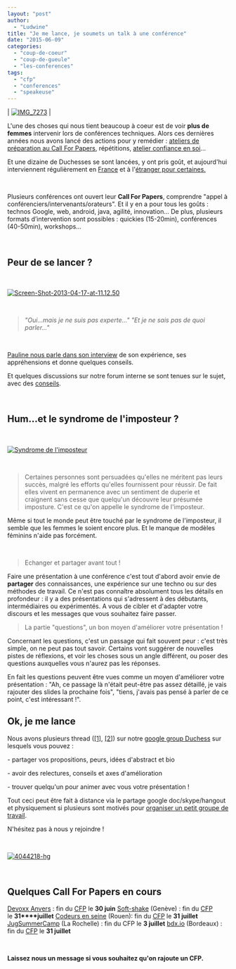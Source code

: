 ```yaml
---
layout: "post"
author: 
  - "Ludwine"
title: "Je me lance, je soumets un talk à une conférence"
date: "2015-06-09"
categories: 
  - "coup-de-coeur"
  - "coup-de-gueule"
  - "les-conferences"
tags: 
  - "cfp"
  - "conferences"
  - "speakeuse"
---
```


| [![IMG_7273](/assets/2015/06/2015-06-09-je-me-lance-je-soumets-un-talk-a-une-conference/IMG_7273-186x300.jpg)](http://www.duchess-france.org/wp-content/uploads/2015/06/IMG_7273.jpg) |

L'une des choses qui nous tient beaucoup à coeur est de voir **plus de femmes** intervenir lors de conférences techniques. Alors ces dernières années nous avons lancé des actions pour y remédier : [ateliers de préparation au Call For Papers](http://www.duchess-france.org/atelier-de-preparation-pour-les-call-for-papers/), répétitions, [atelier confiance en soi](http://www.meetup.com/fr/Duchess-France-Meetup/events/221393983/)...

Et une dizaine de Duchesses se sont lancées, y ont pris goût, et aujourd'hui interviennent régulièrement en [France](http://www.duchess-france.org/zoom-sur-les-speakeuses-de-devoxx-france-2015/) et à l'[étranger pour certaines.](http://www.duchess-france.org/cinq-speakeuses-duchesses-devoxx-anvers-2014/)

 

Plusieurs conférences ont ouvert leur **Call For Papers**, comprendre "appel à conférenciers/intervenants/orateurs". Et il y en a pour tous les goûts : technos Google, web, android, java, agilité, innovation… De plus, plusieurs formats d’intervention sont possibles : quickies (15-20min), conférences (40-50min), workshops…

 

## Peur de se lancer ?

 

[![Screen-Shot-2013-04-17-at-11.12.50](/assets/2015/06/2015-06-09-je-me-lance-je-soumets-un-talk-a-une-conference/Screen-Shot-2013-04-17-at-11.12.501-300x199.png)](http://www.duchess-france.org/wp-content/uploads/2015/06/Screen-Shot-2013-04-17-at-11.12.501.png)

 

> _"Oui...mais je ne suis pas experte..."_ _"Et je ne sais pas de quoi parler..."_

 

[Pauline nous parle dans son interview](http://www.duchess-france.org/rolemodel/pauline-iogna/) de son expérience, ses appréhensions et donne quelques conseils.

Et quelques discussions sur notre forum interne se sont tenues sur le sujet, avec des [conseils](https://groups.google.com/forum/#!topic/duchessfr/auiOsEftEHE).

 

## Hum...et le syndrome de l'imposteur ?

 

[![Syndrome de l'imposteur](/assets/2015/06/2015-06-09-je-me-lance-je-soumets-un-talk-a-une-conference/Capture-d-----cran-2015-06-09----14.13.39.png)](http://www.duchess-france.org/wp-content/uploads/2015/06/Capture-d-----cran-2015-06-09----14.13.39.png)

 

> Certaines personnes sont persuadées qu'elles ne méritent pas leurs succès, malgré les efforts qu'elles fournissent pour réussir. De fait elles vivent en permanence avec un sentiment de duperie et craignent sans cesse que quelqu'un découvre leur présumée imposture. C'est ce qu'on appelle le syndrome de l'imposteur.

Même si tout le monde peut être touché par le syndrome de l'imposteur, il semble que les femmes le soient encore plus. Et le manque de modèles féminins n'aide pas forcément.

 

> Echanger et partager avant tout !

Faire une présentation à une conférence c'est tout d'abord avoir envie de **partager** des connaissances, une expérience sur une techno ou sur des méthodes de travail. Ce n'est pas connaître absolument tous les détails en profondeur : il y a des présentations qui s'adressent à des débutants, intermédiaires ou expérimentés. A vous de cibler et d'adapter votre discours et les messages que vous souhaitez faire passer.

> La partie "questions", un bon moyen d'améliorer votre présentation !

Concernant les questions, c'est un passage qui fait souvent peur : c'est très simple, on ne peut pas tout savoir. Certains vont suggérer de nouvelles pistes de réflexions, et voir les choses sous un angle différent, ou poser des questions auxquelles vous n'aurez pas les réponses.

En fait les questions peuvent être vues comme un moyen d'améliorer votre présentation : "Ah, ce passage là n'était peut-être pas assez détaillé, je vais rajouter des slides la prochaine fois", "tiens, j'avais pas pensé à parler de ce point, c'est intéressant !".

## Ok, je me lance

Nous avons plusieurs thread ([\[1\]](https://groups.google.com/forum/#!topic/duchessfr/GVNwjB4u68Y), [\[2\]](https://groups.google.com/forum/#!topic/duchessfr/v2LRey1zLxA)) sur notre [google group Duchess](https://groups.google.com/forum/#!forum/duchessfr) sur lesquels vous pouvez :

\- partager vos propositions, peurs, idées d'abstract et bio

\- avoir des relectures, conseils et axes d'amélioration

\- trouver quelqu'un pour animer avec vous votre présentation !

Tout ceci peut être fait à distance via le partage google doc/skype/hangout et physiquement si plusieurs sont motivés pour [organiser un petit groupe de travail](http://www.meetup.com/fr/Duchess-France-Meetup/events/195508142/).

N'hésitez pas à nous y rejoindre !

 

[![4044218-hg](/assets/2015/06/2015-06-09-je-me-lance-je-soumets-un-talk-a-une-conference/4044218-hg-1024x576.jpg)](http://www.duchess-france.org/wp-content/uploads/2015/06/4044218-hg.jpg)

 

## Quelques Call For Papers en cours

[Devoxx Anvers](http://www.devoxx.be/ "CFP Devoxx Anvers") : fin du [CFP](http://cfp.devoxx.be/) le **30 juin** [Soft-shake](http://soft-shake.ch/2015/fr/) (Genève) : fin du [CFP](http://soft-shake.ch/2015/fr/) le **31****juillet** [Codeurs en seine](http://www.codeursenseine.com/2015/) (Rouen): fin du [CFP](http://www.codeursenseine.com/2015/appel-a-orateurs.html) le **31 juillet** [JugSummerCamp](http://www.jugsummercamp.org/) (La Rochelle) : fin du CFP le **3 juillet** [bdx.io](http://www.bdx.io/#/home) (Bordeaux) : fin du [CFP](http://cfp.bdx.io/) le **31 juillet**

 

**Laissez nous un message si vous souhaitez qu'on rajoute un CFP.**
